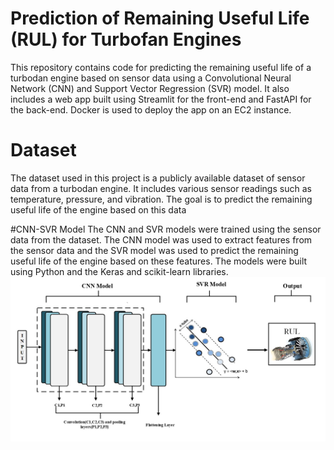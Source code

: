 # Prediction of Remaining Useful Life (RUL) for Turbofan Engines
This repository contains  code for predicting the remaining useful life of a turbodan engine based on sensor data using a Convolutional Neural Network (CNN) and Support Vector Regression (SVR) model. It also includes a web app built using Streamlit for the front-end and FastAPI for the back-end. Docker is used to deploy the app on an EC2 instance.

# Dataset
The dataset used in this project is a publicly available dataset of sensor data from a turbodan engine. It includes various sensor readings such as temperature, pressure, and vibration. The goal is to predict the remaining useful life of the engine based on this data

#CNN-SVR Model
The CNN and SVR models were trained using the sensor data from the dataset. The CNN model was used to extract features from the sensor data and the SVR model was used to predict the remaining useful life of the engine based on these features. The models were built using Python and the Keras and scikit-learn libraries.
![Picture description](images/CNN_SVR.jpg)

#
